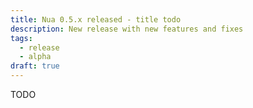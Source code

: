 ```yaml
---
title: Nua 0.5.x released - title todo
description: New release with new features and fixes
tags:
  - release
  - alpha
draft: true
---
```


TODO
